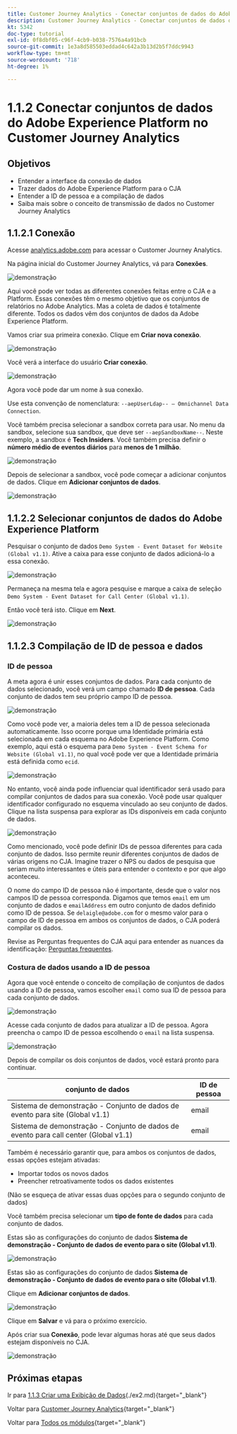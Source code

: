 ```yaml
---
title: Customer Journey Analytics - Conectar conjuntos de dados do Adobe Experience Platform no Customer Journey Analytics
description: Customer Journey Analytics - Conectar conjuntos de dados do Adobe Experience Platform no Customer Journey Analytics
kt: 5342
doc-type: tutorial
exl-id: 0f8dbf05-c96f-4cb9-b038-7576a4a91bcb
source-git-commit: 1e3a8d585503eddad4c642a3b13d2b5f7ddc9943
workflow-type: tm+mt
source-wordcount: '718'
ht-degree: 1%

---
```


# 1.1.2 Conectar conjuntos de dados do Adobe Experience Platform no Customer Journey Analytics

## Objetivos

- Entender a interface da conexão de dados
- Trazer dados do Adobe Experience Platform para o CJA
- Entender a ID de pessoa e a compilação de dados
- Saiba mais sobre o conceito de transmissão de dados no Customer Journey Analytics

## 1.1.2.1 Conexão

Acesse [analytics.adobe.com](https://analytics.adobe.com) para acessar o Customer Journey Analytics.

Na página inicial do Customer Journey Analytics, vá para **Conexões**.

![demonstração](./images/cja2.png)

Aqui você pode ver todas as diferentes conexões feitas entre o CJA e a Platform. Essas conexões têm o mesmo objetivo que os conjuntos de relatórios no Adobe Analytics. Mas a coleta de dados é totalmente diferente. Todos os dados vêm dos conjuntos de dados da Adobe Experience Platform.

Vamos criar sua primeira conexão. Clique em **Criar nova conexão**.

![demonstração](./images/cja4.png)

Você verá a interface do usuário **Criar conexão**.

![demonstração](./images/cja5.png)

Agora você pode dar um nome à sua conexão.

Use esta convenção de nomenclatura: `--aepUserLdap-- – Omnichannel Data Connection`.

Você também precisa selecionar a sandbox correta para usar. No menu da sandbox, selecione sua sandbox, que deve ser `--aepSandboxName--`. Neste exemplo, a sandbox é **Tech Insiders**. Você também precisa definir o **número médio de eventos diários** para **menos de 1 milhão**.

![demonstração](./images/cjasb.png)

Depois de selecionar a sandbox, você pode começar a adicionar conjuntos de dados. Clique em **Adicionar conjuntos de dados**.

![demonstração](./images/cjasb1.png)

## 1.1.2.2 Selecionar conjuntos de dados do Adobe Experience Platform

Pesquisar o conjunto de dados `Demo System - Event Dataset for Website (Global v1.1)`. Ative a caixa para esse conjunto de dados adicioná-lo a essa conexão.

![demonstração](./images/cja7.png)

Permaneça na mesma tela e agora pesquise e marque a caixa de seleção `Demo System - Event Dataset for Call Center (Global v1.1)`.

Então você terá isto. Clique em **Next**.

![demonstração](./images/cja9.png)

## 1.1.2.3 Compilação de ID de pessoa e dados

### ID de pessoa

A meta agora é unir esses conjuntos de dados. Para cada conjunto de dados selecionado, você verá um campo chamado **ID de pessoa**. Cada conjunto de dados tem seu próprio campo ID de pessoa.

![demonstração](./images/cja11.png)

Como você pode ver, a maioria deles tem a ID de pessoa selecionada automaticamente. Isso ocorre porque uma Identidade primária está selecionada em cada esquema no Adobe Experience Platform. Como exemplo, aqui está o esquema para `Demo System - Event Schema for Website (Global v1.1)`, no qual você pode ver que a Identidade primária está definida como `ecid`.

![demonstração](./images/cja13.png)

No entanto, você ainda pode influenciar qual identificador será usado para compilar conjuntos de dados para sua conexão. Você pode usar qualquer identificador configurado no esquema vinculado ao seu conjunto de dados. Clique na lista suspensa para explorar as IDs disponíveis em cada conjunto de dados.

![demonstração](./images/cja14.png)

Como mencionado, você pode definir IDs de pessoa diferentes para cada conjunto de dados. Isso permite reunir diferentes conjuntos de dados de várias origens no CJA. Imagine trazer o NPS ou dados de pesquisa que seriam muito interessantes e úteis para entender o contexto e por que algo aconteceu.

O nome do campo ID de pessoa não é importante, desde que o valor nos campos ID de pessoa corresponda. Digamos que temos `email` em um conjunto de dados e `emailAddress` em outro conjunto de dados definido como ID de pessoa. Se `delaigle@adobe.com` for o mesmo valor para o campo de ID de pessoa em ambos os conjuntos de dados, o CJA poderá compilar os dados.

Revise as Perguntas frequentes do CJA aqui para entender as nuances da identificação: [Perguntas frequentes](https://experienceleague.adobe.com/docs/analytics-platform/using/cja-overview/cja-faq.html?lang=pt-BR).

### Costura de dados usando a ID de pessoa

Agora que você entende o conceito de compilação de conjuntos de dados usando a ID de pessoa, vamos escolher `email` como sua ID de pessoa para cada conjunto de dados.

![demonstração](./images/cja15.png)

Acesse cada conjunto de dados para atualizar a ID de pessoa. Agora preencha o campo ID de pessoa escolhendo o `email` na lista suspensa.

![demonstração](./images/cja12a.png)

Depois de compilar os dois conjuntos de dados, você estará pronto para continuar.

| conjunto de dados | ID de pessoa |
| ----------------- |-------------| 
| Sistema de demonstração - Conjunto de dados de evento para site (Global v1.1) | email |
| Sistema de demonstração - Conjunto de dados de evento para call center (Global v1.1) | email |

Também é necessário garantir que, para ambos os conjuntos de dados, essas opções estejam ativadas:

- Importar todos os novos dados
- Preencher retroativamente todos os dados existentes

(Não se esqueça de ativar essas duas opções para o segundo conjunto de dados)

Você também precisa selecionar um **tipo de fonte de dados** para cada conjunto de dados.

Estas são as configurações do conjunto de dados **Sistema de demonstração - Conjunto de dados de evento para o site (Global v1.1)**.

![demonstração](./images/cja16a.png)

Estas são as configurações do conjunto de dados **Sistema de demonstração - Conjunto de dados de evento para o site (Global v1.1)**.

Clique em **Adicionar conjuntos de dados**.

![demonstração](./images/cja16.png)

Clique em **Salvar** e vá para o próximo exercício.

Após criar sua **Conexão**, pode levar algumas horas até que seus dados estejam disponíveis no CJA.

![demonstração](./images/cja20.png)

## Próximas etapas

Ir para [1.1.3 Criar uma Exibição de Dados](./ex3.md)(./ex2.md){target="_blank"}

Voltar para [Customer Journey Analytics](./customer-journey-analytics-build-a-dashboard.md){target="_blank"}

Voltar para [Todos os módulos](./../../../../overview.md){target="_blank"}
